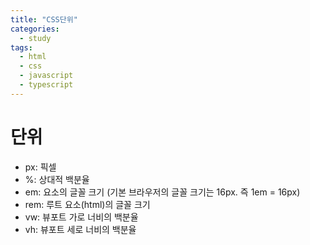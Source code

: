 ```yaml
---
title: "CSS단위"
categories:
  - study
tags:
  - html
  - css
  - javascript
  - typescript
---
```


# 단위

- px: 픽셀
- %: 상대적 백분율
- em: 요소의 글꼴 크기 (기본 브라우저의 글꼴 크기는 16px. 즉 1em = 16px)
- rem: 루트 요소(html)의 글꼴 크기
- vw: 뷰포트 가로 너비의 백분율
- vh: 뷰포트 세로 너비의 백분율
